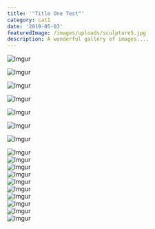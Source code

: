 ```yaml
---
title: '"Title One Test"'
category: cat1
date: '2019-05-03'
featuredImage: /images/uploads/sculpture5.jpg
description: A wonderful gallery of images....
---
```

![Imgur](https://i.imgur.com/9v3Zz1h.jpg "blah blah")

![Imgur](https://i.imgur.com/gjlUG9z.jpg "blah blah")

![Imgur](https://i.imgur.com/2uUBnK4.jpg) 

![Imgur](https://i.imgur.com/FNXdZsR.jpg) 

![Imgur](https://i.imgur.com/u1ZyFzX.jpg) 

![Imgur](https://i.imgur.com/CIPCZ2y.jpg "hello")

![Imgur](https://i.imgur.com/leHZCNq.jpg)

![Imgur](https://i.imgur.com/Jklv4j4.jpg)\
![Imgur](https://i.imgur.com/VNRmJF7.jpg)\
![Imgur](https://i.imgur.com/qGpotbm.jpg)\
![Imgur](https://i.imgur.com/ecVUgrV.jpg)\
![Imgur](https://i.imgur.com/jXUG5lk.jpg)\
![Imgur](https://i.imgur.com/9v3Zz1h.jpg)\
![Imgur](https://i.imgur.com/qskmB5c.jpg)\
![Imgur](https://i.imgur.com/Hp4Dm82.jpg)\
![Imgur](https://i.imgur.com/GzJZN3g.jpg)\
![Imgur](https://i.imgur.com/HKch0sg.jpg)
